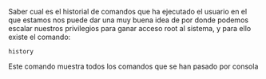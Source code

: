 Saber cual es el historial de comandos que ha ejecutado el usuario en el que estamos nos puede dar una muy buena idea de por donde podemos escalar nuestros privilegios para ganar acceso root al sistema, y para ello existe el comando:

	history

Este comando muestra todos los comandos que se han pasado por consola 

